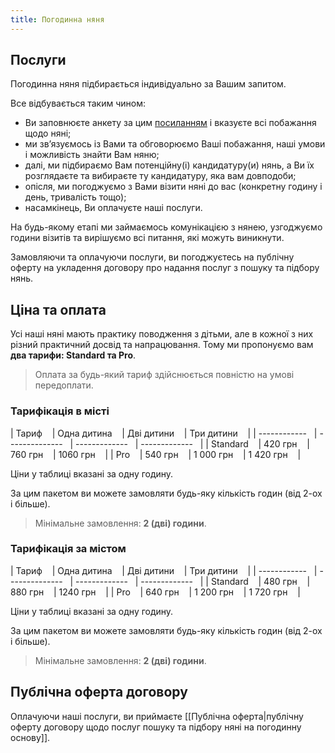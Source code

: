```yaml
---
title: Погодинна няня
---
```

## Послуги

Погодинна няня підбирається індивідуально за Вашим запитом. 

Все відбувається таким чином:
- Ви заповнюєте анкету за цим [посиланням](https://docs.google.com/forms/d/e/1FAIpQLSfYaCtwNy2P0V_VmB5rcI7XB0lNFS_tH-GMNctpAMcwCm0iww/viewform?fbclid=PAZXh0bgNhZW0CMTEAAaZ_QjIeLf_96-4uiLk3mAKVQmstVZHXbh7qByuyzRi7AfwZO_xCxKQOfW4_aem_N3DhVEMTkI0_LZ36eoBDPg) і вказуєте всі побажання щодо няні;
- ми звʼязуємось із Вами та обговорюємо Ваші побажання, наші умови і можливість знайти Вам няню;
- далі, ми підбираємо Вам потенційну(і) кандидатуру(и) нянь, а Ви їх розглядаєте та вибираєте ту кандидатуру, яка вам довподоби;
- опісля, ми погоджуємо з Вами візити няні до вас (конкретну годину і день, тривалість тощо);
- насамкінець, Ви оплачуєте наші послуги.

На будь-якому етапі ми займаємось комунікацією з нянею, узгоджуємо години візитів та вирішуємо всі питання, які можуть виникнути.

Замовляючи та оплачуючи послуги, ви погоджуєтесь на публічну оферту на укладення договору про надання послуг з пошуку та підбору нянь.
## Ціна та оплата

Усі наші няні мають практику поводження з дітьми, але в кожної з них різний практичний досвід та напрацювання. Тому ми пропонуємо вам **два тарифи: Standard та Pro**.

> Оплата за будь-який тариф здійснюється повністю на умові передоплати.



### Тарифікація в місті

| Тариф     &nbsp;&nbsp;   | Одна дитина   &nbsp;&nbsp; | Дві дитини   &nbsp;&nbsp; | Три дитини   &nbsp;&nbsp; |
| ------------ &nbsp;&nbsp;| --------------&nbsp;&nbsp; | -------------&nbsp;&nbsp; | -------------&nbsp;&nbsp; |
| Standard   &nbsp;&nbsp;  | 420 грн       &nbsp;&nbsp; | 760 грн      &nbsp;&nbsp; | 1060 грн     &nbsp;&nbsp; |
| Pro       &nbsp;&nbsp;   | 540 грн       &nbsp;&nbsp; | 1 000 грн    &nbsp;&nbsp; | 1 420 грн    &nbsp;&nbsp; |

Ціни у таблиці вказані за одну годину.

За цим пакетом ви можете замовляти будь-яку кількість годин (від 2-ох і більше).

> Мінімальне замовлення: **2 (дві) години**. 

### Тарифікація за містом

| Тариф     &nbsp;&nbsp;   | Одна дитина   &nbsp;&nbsp; | Дві дитини   &nbsp;&nbsp; | Три дитини   &nbsp;&nbsp; |
| ------------ &nbsp;&nbsp;| --------------&nbsp;&nbsp; | -------------&nbsp;&nbsp; | -------------&nbsp;&nbsp; |
| Standard   &nbsp;&nbsp;  | 480 грн       &nbsp;&nbsp; | 880 грн      &nbsp;&nbsp; | 1240 грн     &nbsp;&nbsp; |
| Pro       &nbsp;&nbsp;   | 640 грн       &nbsp;&nbsp; | 1 200 грн    &nbsp;&nbsp; | 1 720 грн    &nbsp;&nbsp; |

Ціни у таблиці вказані за одну годину.

За цим пакетом ви можете замовляти будь-яку кількість годин (від 2-ох і більше).

> Мінімальне замовлення: **2 (дві) години**. 


## Публічна оферта договору

Оплачуючи наші послуги, ви приймаєте [[Публічна оферта|публічну оферту договору щодо послуг пошуку та підбору няні на погодинну основу]].